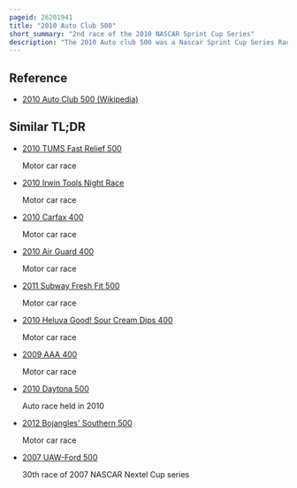 ```yaml
---
pageid: 26201941
title: "2010 Auto Club 500"
short_summary: "2nd race of the 2010 NASCAR Sprint Cup Series"
description: "The 2010 Auto club 500 was a Nascar Sprint Cup Series Race held on february 21 2010 at Auto Club Speedway in Fontana California. It was the second Race of the 2010 Sprint Cup Series Season and was contested over 250 Laps. The Race was won by Jimmie Johnson for Hendrick Motorsports. Kevin Harvick finished second and jeff Burton came third."
---
```


## Reference

- [2010 Auto Club 500 (Wikipedia)](https://en.wikipedia.org/?curid=26201941)

## Similar TL;DR

- [2010 TUMS Fast Relief 500](/tldr/en/2010-tums-fast-relief-500)

  Motor car race

- [2010 Irwin Tools Night Race](/tldr/en/2010-irwin-tools-night-race)

  Motor car race

- [2010 Carfax 400](/tldr/en/2010-carfax-400)

  Motor car race

- [2010 Air Guard 400](/tldr/en/2010-air-guard-400)

  Motor car race

- [2011 Subway Fresh Fit 500](/tldr/en/2011-subway-fresh-fit-500)

  Motor car race

- [2010 Heluva Good! Sour Cream Dips 400](/tldr/en/2010-heluva-good-sour-cream-dips-400)

  Motor car race

- [2009 AAA 400](/tldr/en/2009-aaa-400)

  Motor car race

- [2010 Daytona 500](/tldr/en/2010-daytona-500)

  Auto race held in 2010

- [2012 Bojangles' Southern 500](/tldr/en/2012-bojangles-southern-500)

  Motor car race

- [2007 UAW-Ford 500](/tldr/en/2007-uaw-ford-500)

  30th race of 2007 NASCAR Nextel Cup series
